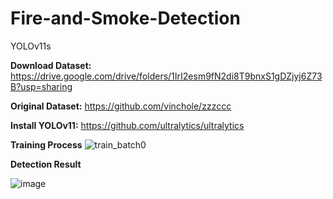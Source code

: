# Fire-and-Smoke-Detection
YOLOv11s

**Download Dataset:**
https://drive.google.com/drive/folders/1IrI2esm9fN2di8T9bnxS1gDZjyj6Z73B?usp=sharing

**Original Dataset:**
https://github.com/vinchole/zzzccc

**Install YOLOv11:**
https://github.com/ultralytics/ultralytics

**Training Process**
![train_batch0](https://github.com/user-attachments/assets/c62470af-4ec1-47d5-8228-113c6dcba488)

**Detection Result**

![image](https://github.com/user-attachments/assets/14b5c7ab-782c-4dc4-ade9-c47690500df9)

